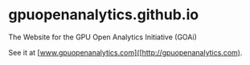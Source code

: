 # gpuopenanalytics.github.io
The Website for the GPU Open Analytics Initiative (GOAi)

See it at [www.gpuopenanalytics.com]([http://gpuopenanalytics.com).
